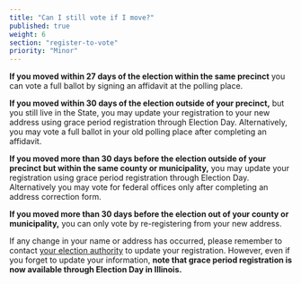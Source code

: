 ```yaml
---
title: "Can I still vote if I move?"
published: true
weight: 6
section: "register-to-vote"
priority: "Minor"
---
```

**If you moved within 27 days of the election within the same precinct** you can vote a full ballot by signing an affidavit at the polling place.  

**If you moved within 30 days of the election outside of your precinct,** but you still live in the State, you may update your registration to your new address using grace period registration through Election Day. Alternatively, you may vote a full ballot in your old polling place after completing an affidavit.  

**If you moved more than 30 days before the election outside of your precinct but within the same county or municipality,** you may update your registration using grace period registration through Election Day. Alternatively you may vote for federal offices only after completing an address correction form.  

**If you moved more than 30 days before the election out of your county or municipality,** you can only vote by re-registering from your new address.  

If any change in your name or address has occurred, please remember to contact [your election authority](http://www.elections.il.gov/ElectionAuthorities/ElecAuthorityList.aspx) to update your registration. However, even if you forget to update your information, **note that grace period registration is now available through Election Day in Illinois.**

